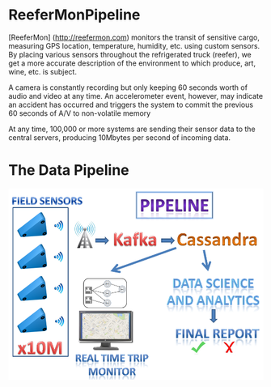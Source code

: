 ReeferMonPipeline
===================

[ReeferMon] (http://reefermon.com) monitors the transit of sensitive cargo, 
measuring GPS location, temperature, humidity, etc. using custom sensors. 
By placing various sensors throughout the refrigerated truck (reefer),
we get a more accurate description of the environment to which produce, art, wine, etc.
is subject.

A camera is constantly recording but only keeping 60 seconds worth of audio and video at any time.
An accelerometer event, however, may indicate an accident has occurred and triggers the system
to commit the previous 60 seconds of A/V to non-volatile memory

At any time, 100,000 or more systems are sending their sensor data to the central servers,
producing 10Mbytes per second of incoming data.

# The Data Pipeline

![Alt Text](https://github.com/jsvirzi/reefer_mon_pipeline/blob/master/images/pipeline.png "Data Pipeline")
